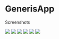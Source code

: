 # GenerisApp
Screenshots

![](https://github.com/ElimeletCA/GenerisApp/blob/main/Resources/Screen_Recording_20231009_174343_Generis.gif?raw=true)
![](https://github.com/ElimeletCA/GenerisApp/blob/main/Resources/Screenshot_20231009_174025_Generis.jpg=250x250)
![](https://github.com/ElimeletCA/GenerisApp/blob/main/Resources/Screenshot_20231009_174034_Generis.jpg?raw=true)
![](https://github.com/ElimeletCA/GenerisApp/blob/main/Resources/Screenshot_20231009_174059_Generis.jpg?raw=true)
![](https://github.com/ElimeletCA/GenerisApp/blob/main/Resources/Screenshot_20231009_174108_Generis.jpg?raw=true)
![](https://github.com/ElimeletCA/GenerisApp/blob/main/Resources/Screenshot_20231009_174119_Generis.jpg?raw=true)






